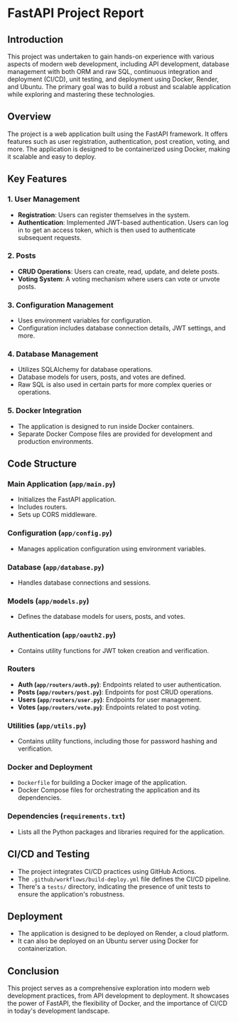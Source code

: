 # FastAPI Project Report

## Introduction

This project was undertaken to gain hands-on experience with various aspects of modern web development, including API development, database management with both ORM and raw SQL, continuous integration and deployment (CI/CD), unit testing, and deployment using Docker, Render, and Ubuntu. The primary goal was to build a robust and scalable application while exploring and mastering these technologies.

## Overview

The project is a web application built using the FastAPI framework. It offers features such as user registration, authentication, post creation, voting, and more. The application is designed to be containerized using Docker, making it scalable and easy to deploy.

## Key Features

### 1. User Management

- **Registration**: Users can register themselves in the system.
- **Authentication**: Implemented JWT-based authentication. Users can log in to get an access token, which is then used to authenticate subsequent requests.

### 2. Posts

- **CRUD Operations**: Users can create, read, update, and delete posts.
- **Voting System**: A voting mechanism where users can vote or unvote posts.

### 3. Configuration Management

- Uses environment variables for configuration.
- Configuration includes database connection details, JWT settings, and more.

### 4. Database Management

- Utilizes SQLAlchemy for database operations.
- Database models for users, posts, and votes are defined.
- Raw SQL is also used in certain parts for more complex queries or operations.

### 5. Docker Integration

- The application is designed to run inside Docker containers.
- Separate Docker Compose files are provided for development and production environments.

## Code Structure

### Main Application (`app/main.py`)

- Initializes the FastAPI application.
- Includes routers.
- Sets up CORS middleware.

### Configuration (`app/config.py`)

- Manages application configuration using environment variables.

### Database (`app/database.py`)

- Handles database connections and sessions.

### Models (`app/models.py`)

- Defines the database models for users, posts, and votes.

### Authentication (`app/oauth2.py`)

- Contains utility functions for JWT token creation and verification.

### Routers

- **Auth (`app/routers/auth.py`)**: Endpoints related to user authentication.
- **Posts (`app/routers/post.py`)**: Endpoints for post CRUD operations.
- **Users (`app/routers/user.py`)**: Endpoints for user management.
- **Votes (`app/routers/vote.py`)**: Endpoints related to post voting.

### Utilities (`app/utils.py`)

- Contains utility functions, including those for password hashing and verification.

### Docker and Deployment

- `Dockerfile` for building a Docker image of the application.
- Docker Compose files for orchestrating the application and its dependencies.

### Dependencies (`requirements.txt`)

- Lists all the Python packages and libraries required for the application.

## CI/CD and Testing

- The project integrates CI/CD practices using GitHub Actions.
- The `.github/workflows/build-deploy.yml` file defines the CI/CD pipeline.
- There's a `tests/` directory, indicating the presence of unit tests to ensure the application's robustness.

## Deployment

- The application is designed to be deployed on Render, a cloud platform.
- It can also be deployed on an Ubuntu server using Docker for containerization.

## Conclusion

This project serves as a comprehensive exploration into modern web development practices, from API development to deployment. It showcases the power of FastAPI, the flexibility of Docker, and the importance of CI/CD in today's development landscape.

